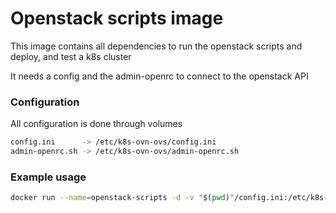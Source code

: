 # Openstack scripts image

This image contains all dependencies to run the openstack scripts and deploy, and test a k8s cluster

It needs a config and the admin-openrc to connect to the openstack API

### Configuration

All configuration is done through volumes
```bash
config.ini      -> /etc/k8s-ovn-ovs/config.ini
admin-openrc.sh -> /etc/k8s-ovn-ovs/admin-openrc.sh 
```

### Example usage

```bash
docker run --name=openstack-scripts -d -v "$(pwd)"/config.ini:/etc/k8s-ovn-ovs/config.ini:ro -v $HOME/admin-openrc.sh:/etc/k8s-ovn-ovs/admin-openrc.sh:ro -v "$(pwd)/id_rsa":/etc/k8s-ovn-ovs/id_rsa:ro papagalu/k8s-ovn-ovs --config --ansible --admin-openrc
```
